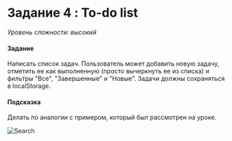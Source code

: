 # Задание 4 : To-do list

_Уровень сложности: высокий_

#### Задание

Написать список задач. 
Пользователь может добавить новую задачу, 
отметить ее как выполненную (просто вычеркнуть ее из списка) и 
фильтры 
	"Все", 
	"Завершенные" и 
	"Новые". 
Задачи должны сохраняться в localStorage.

#### Подсказка

Делать по аналогии с примером, который был рассмотрен на уроке.

![Search](/02-deep-in-components/images/011.png)
